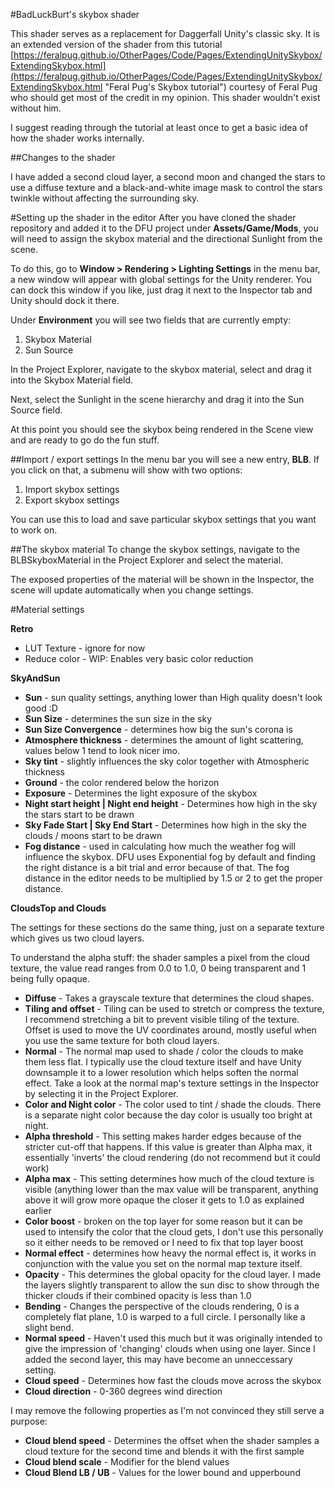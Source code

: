 #BadLuckBurt's skybox shader

This shader serves as a replacement for Daggerfall Unity's classic sky. It is an extended version of the shader from this tutorial [https://feralpug.github.io/OtherPages/Code/Pages/ExtendingUnitySkybox/ExtendingSkybox.html](https://feralpug.github.io/OtherPages/Code/Pages/ExtendingUnitySkybox/ExtendingSkybox.html "Feral Pug's Skybox tutorial") courtesy of Feral Pug who should get most of the credit in my opinion. This shader wouldn't exist without him. 

I suggest reading through the tutorial at least once to get a basic idea of how the shader works internally.

##Changes to the shader

I have added a second cloud layer, a second moon and changed the stars to use a diffuse texture and a black-and-white image mask to control the stars twinkle without affecting the surrounding sky.

#Setting up the shader in the editor
After you have cloned the shader repository and added it to the DFU project under **Assets/Game/Mods**, you will need to assign the skybox material and the directional Sunlight from the scene.

To do this, go to **Window > Rendering > Lighting Settings** in the menu bar, a new window will appear with global settings for the Unity renderer. You can dock this window if you like, just drag it next to the Inspector tab and Unity should dock it there.

Under **Environment** you will see two fields that are currently empty:

1. Skybox Material
2. Sun Source

In the Project Explorer, navigate to the skybox material, select and drag it into the Skybox Material field. 

Next, select the Sunlight in the scene hierarchy and drag it into the Sun Source field.

At this point you should see the skybox being rendered in the Scene view and are ready to go do the fun stuff.

##Import / export settings
In the menu bar you will see a new entry, **BLB**. If you click on that, a submenu will show with two options: 

1. Import skybox settings
2. Export skybox settings

You can use this to load and save particular skybox settings that you want to work on.

##The skybox material
To change the skybox settings, navigate to the BLBSkyboxMaterial in the Project Explorer and select the material. 

The exposed properties of the material will be shown in the Inspector, the scene will update automatically when you change settings.

#Material settings

**Retro**

* LUT Texture - ignore for now
* Reduce color - WIP: Enables very basic color reduction

**SkyAndSun**

* **Sun** - sun quality settings, anything lower than High quality doesn't look good :D
* **Sun Size** - determines the sun size in the sky
* **Sun Size Convergence** - determines how big the sun's corona is
* **Atmosphere thickness** - determines the amount of light scattering, values below 1 tend to look nicer imo.
* **Sky tint** - slightly influences the sky color together with Atmospheric thickness
* **Ground** - the color rendered below the horizon
* **Exposure** - Determines the light exposure of the skybox
* **Night start height | Night end height** - Determines how high in the sky the stars start to be drawn
* **Sky Fade Start | Sky End Start** - Determines how high in the sky the clouds / moons start to be drawn
* **Fog distance** - used in calculating how much the weather fog will influence the skybox. DFU uses Exponential fog by default and finding the right distance is a bit trial and error because of that. The fog distance in the editor needs to be multiplied by 1.5 or 2 to get the proper distance.

**CloudsTop and Clouds**

The settings for these sections do the same thing, just on a separate texture which gives us two cloud layers. 

To understand the alpha stuff: the shader samples a pixel from the cloud texture, the value read ranges from 0.0 to 1.0, 0 being transparent and 1 being fully opaque.

* **Diffuse** - Takes a grayscale texture that determines the cloud shapes.
* **Tiling and offset** - Tiling can be used to stretch or compress the texture, I recommend stretching a bit to prevent visible tiling of the texture. Offset is used to move the UV coordinates around, mostly useful when you use the same texture for both cloud layers.
* **Normal** - The normal map used to shade / color the clouds to make them less flat. I typically use the cloud texture itself and have Unity downsample it to a lower resolution which helps soften the normal effect. Take a look at the normal map's texture settings in the Inspector by selecting it in the Project Explorer.
* **Color and Night color** - The color used to tint / shade the clouds. There is a separate night color because the day color is usually too bright at night.
* **Alpha threshold** - This setting makes harder edges because of the stricter cut-off that happens. If this value is greater than Alpha max, it essentially 'inverts' the cloud rendering (do not recommend but it could work)
* **Alpha max** - This setting determines how much of the cloud texture is visible (anything lower than the max value will be transparent, anything above it will grow more opaque the closer it gets to 1.0 as explained earlier
* **Color boost** - broken on the top layer for some reason but it can be used to intensify the color that the cloud gets, I don't use this personally so it either needs to be removed or I need to fix that top layer boost
* **Normal effect** - determines how heavy the normal effect is, it works in conjunction with the value you set on the normal map texture itself.
* **Opacity** - This determines the global opacity for the cloud layer. I made the layers slightly transparent to allow the sun disc to show through the thicker clouds if their combined opacity is less than 1.0
* **Bending** - Changes the perspective of the clouds rendering, 0 is a completely flat plane, 1.0 is warped to a full circle. I personally like a slight bend.
* **Normal speed** - Haven't used this much but it was originally intended to give the impression of 'changing' clouds when using one layer. Since I added the second layer, this may have become an unneccessary setting.
* **Cloud speed** - Determines how fast the clouds move across the skybox
* **Cloud direction** - 0-360 degrees wind direction

I may remove the following properties as I'm not convinced they still serve a purpose:

* **Cloud blend speed** - Determines the offset when the shader samples a cloud texture for the second time and blends it with the first sample
* **Cloud blend scale** - Modifier for the blend values
* **Cloud Blend LB / UB** - Values for the lower bound and upperbound 